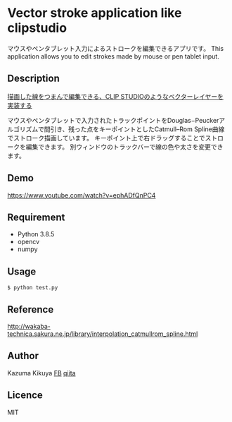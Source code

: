# Vector stroke application like clipstudio

マウスやペンタブレット入力によるストロークを編集できるアプリです。
This application allows you to edit strokes made by mouse or pen tablet input.

## Description

[描画した線をつまんで編集できる、CLIP STUDIOのようなベクターレイヤーを実装する](https://qiita.com/Kazuma_Kikuya/items/154f4c86ce7a864b637a)

マウスやペンタブレットで入力されたトラックポイントをDouglas−Peuckerアルゴリズムで間引き、残った点をキーポイントとしたCatmull–Rom Spline曲線でストローク描画しています。
キーポイント上で右ドラッグすることでストロークを編集できます。
別ウィンドウのトラックバーで線の色や太さを変更できます。

## Demo

https://www.youtube.com/watch?v=ephADfQnPC4


## Requirement
- Python 3.8.5
- opencv
- numpy


## Usage
```
$ python test.py
```

## Reference
http://wakaba-technica.sakura.ne.jp/library/interpolation_catmullrom_spline.html


## Author
Kazuma Kikuya
[FB](https://www.facebook.com/profile.php?id=100030409253259)
[qiita](https://qiita.com/Kazuma_Kikuya)

## Licence
MIT


